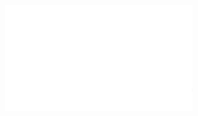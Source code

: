 <img src="https://github.com/rogueathletic/schutz-paralax-1/blob/master/images/sumit-own.gif?raw=true?raw=true">
